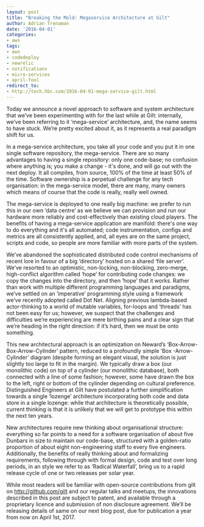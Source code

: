 ```yaml
---
layout: post
title: "Breaking the Mold: Megaservice Architecture at Gilt"
author: Adrian Trenaman 
date: '2016-04-01'
categories: 
- aws
tags:
- aws
- codedeploy
- newrelic
- notifications
- micro-services
- april-fool
redirect_to:
- http://tech.hbc.com/2016-04-01-mega-service-gilt.html
---
```


Today we announce a novel approach to software and system architecture that we’ve been experimenting with for the last while at Gilt: internally, we’ve been referring to it ‘mega-service’ architecture, and, the name seems to have stuck. We’re pretty excited about it, as it represents a real paradigm shift for us.

In a mega-service architecture, you take all your code and you put it in one single software repository, the mega-service. There are so many advantages to having a single repository: only one code-base; no confusion where anything is; you make a change - it's done, and will go out with the next deploy. It all compiles, from source, 100% of the time at least 50% of the time. Software ownership is a perpetual challenge for any tech organisation: in the mega-service model, there are many, many owners which means of course that the code is really, really well owned. 

The mega-service is deployed to one really big machine: we prefer to run this in our own ‘data centre’ as we believe we can provision and run our hardware more reliably and cost-effectively than existing cloud players. The benefits of having a mega-service application are manifold: there's one way to do everything and it's all automated; code instrumentation, configs and metrics are all consistently applied, and, all eyes are on the same project, scripts and code, so people are more familiar with more parts of the system. 

We’ve abandoned the sophisticated distributed code control mechanisms of recent lore in favour of a big ‘directory’ hosted on a shared ‘file server’. We’ve resorted to an optimistic, non-locking, non-blocking, zero-merge, high-conflict algorithm called ‘hope’ for contributing code changes: we copy the changes into the directory, and then ‘hope’ that it works. Rather than work with multiple different programming languages and paradigms, we’ve settled on an ‘imperative’ programming style using a framework we’ve recently adopted called Dot Net. Aligning previous lambda-based actor-thinking to a world of mutable variables, for-loops and ‘threads’ has not been easy for us; however, we suspect that the challenges and difficulties we’re experiencing are mere birthing pains and a clear sign that we’re heading in the right direction: if it’s hard, then we must be onto something.

This new architectural approach is an optimization on Neward’s ‘Box-Arrow-Box-Arrow-Cylinder’ pattern, reduced to a profoundly simple ‘Box -Arrow-Cylinder’ diagram (despite forming an elegant visual, the solution is just slightly too large to fit in the margin). We typically draw a box (our monolithic code) on top of a cylinder (our monolithic database), both connected with a line of some fashion; however, some have drawn the box to the left, right or bottom of the cylinder depending on cultural preference.  Distinguished Engineers at Gilt have postulated a further simplification towards a single ‘lozenge’ architecture incorporating both code and data store in a single lozenge: while that architecture is theoretically possible, current thinking is that it is unlikely that we will get to prototype this within the next ten years.

New architectures require new thinking about organisational structure: everything so far points to a need for a software organisation of about five Dunbars in size to maintain our code-base, structured with a golden-ratio proportion of about eight non-engineering staff to every five engineers. Additionally, the benefits of really thinking about and formalizing requirements, following through with formal design, code and test over long periods, in an style we refer to as ‘Radical Waterfall’, bring us to a rapid release cycle of one or two releases per solar year. 

While most readers will be familiar with open-source contributions from gilt on http://github.com/gilt and our regular talks and meetups, the innovations described in this post are subject to patent, and available through a proprietary licence and submission of non disclosure agreement. We’ll be releasing details of same on our next blog post, due for publication a year from now on April 1st, 2017.

